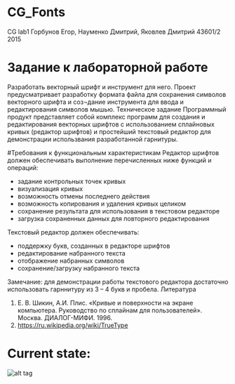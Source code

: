 # CG_Fonts
CG lab1
Горбунов Егор, Науменко Дмитрий, Яковлев Дмитрий 
43601/2  2015

# Задание к лабораторной работе
Разработать векторный шрифт и инструмент для него. Проект предусматривает разработку формата файла для сохранения 
символов векторного шрифта и соз¬дание инструмента для ввода и редактирования символов мышью.
Техническое задание 
Программный продукт представляет собой комплекс программ для создания и редактирования векторных шрифтов с использованием 
сплайновых кривых (редактор шрифтов) и простейший текстовый редактор для демонстрации использвания разработанной гарнитуры.

#Требования к функциональным характеристикам 
Редактор шрифтов должен обеспечивать выполнение перечисленных ниже функций и операций: 
-	задание контрольных точек кривых 
-	визуализация кривых 
-	возможность отмены последнего действия 
-	возможность копирования и удаления кривых целиком 
-	сохранение результата для использования в текстовом редакторе 
-	загрузка сохраненных данных для повторного редактирования 

Текстовый редактор должен обеспечивать: 
-	поддержку букв, созданных в редакторе шрифтов 
-	редактирование набранного текста 
-	отображение набранных символов 
-	сохранение/загрузку набранного текста 

Замечание: для демонстрации работы текстового редактора достаточно использовать гарннитуру из 3 – 4 букв и пробела.
Литература 
1.	Е. В. Шикин, А.И. Плис. «Кривые и поверхности на экране компьютера. Руководство по сплайнам для пользователей». 
Москва. ДИАЛОГ-МИФИ. 1996. 
2.	https://ru.wikipedia.org/wiki/TrueType

# Current state:
![alt tag](http://i.imgur.com/SAeb614.gif)


